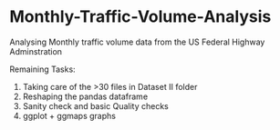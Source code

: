# Monthly-Traffic-Volume-Analysis
Analysing Monthly traffic volume data from the US Federal Highway Adminstration

Remaining Tasks:
1) Taking care of the >30 files in Dataset II folder
2) Reshaping the pandas dataframe
3) Sanity check and basic Quality checks
4) ggplot + ggmaps graphs
